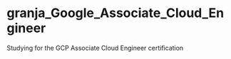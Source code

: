 # granja_Google_Associate_Cloud_Engineer
Studying for the GCP Associate Cloud Engineer certification
